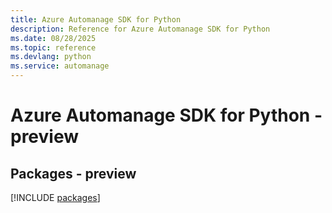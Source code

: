 ```yaml
---
title: Azure Automanage SDK for Python
description: Reference for Azure Automanage SDK for Python
ms.date: 08/28/2025
ms.topic: reference
ms.devlang: python
ms.service: automanage
---
```

# Azure Automanage SDK for Python - preview
## Packages - preview
[!INCLUDE [packages](automanage-index.md)]